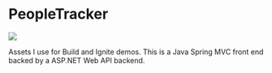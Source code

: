 # PeopleTracker

<img src="https://tveiland.visualstudio.com/DefaultCollection/_apis/public/build/definitions/1f95b38a-f5da-42a0-aa30-17a7b67aaeab/6/badge" />

Assets I use for Build and Ignite demos. This is a Java Spring MVC front end backed by a ASP.NET Web API backend.
